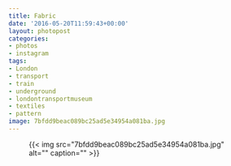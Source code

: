 ```yaml
---
title: Fabric
date: '2016-05-20T11:59:43+00:00'
layout: photopost
categories:
- photos
- instagram
tags:
- London
- transport
- train
- underground
- londontransportmuseum
- textiles
- pattern
image: 7bfdd9beac089bc25ad5e34954a081ba.jpg
---
```


<figure class="photo photo--square">
  {{< img src="7bfdd9beac089bc25ad5e34954a081ba.jpg" alt="" caption="" >}}

</figure>




